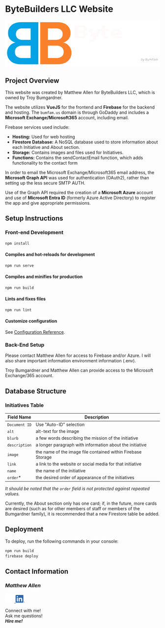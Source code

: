 # ByteBuilders LLC Website

<img src="./src/assets/logo flat (darkmode).svg" alt="ByteBuilders Logo">

## Project Overview

This website was created by Matthew Allen for ByteBuilders LLC, which is owned by Troy Bumgardner.

The website utilizes **VueJS** for the frontend and **Firebase** for the backend and hosting.  The `bumfam.us` domain is through GoDaddy and includes a **Microsoft Exchange/Microsoft365** account, including email.

Firebase services used include:

- **Hosting:** Used for web hosting
- **Firestore Database:** A NoSQL database used to store information about each Initiative and About section.
- **Storage:** Contains images and files used for Initiatives.
- **Functions:** Contains the sendContactEmail function, which adds functionality to the contact form

In order to email the Microsoft Exchange/Microsoft365 email address, the **Microsoft Graph API** was used for authentication (OAuth2), rather than setting up the less secure SMTP AUTH.

Use of the Graph API required the creation of a **Microsoft Azure** account and use of **Microsoft Entra ID** (formerly Azure Active Directory) to register the app and give appropriate permissions.

## Setup Instructions

### Front-end Development

```bash
npm install
```

#### Compiles and hot-reloads for development

```bash
npm run serve
```

#### Compiles and minifies for production

```bash
npm run build
```

#### Lints and fixes files

```bash
npm run lint
```

#### Customize configuration

See [Configuration Reference](https://cli.vuejs.org/config/).

### Back-End Setup

Please contact Matthew Allen for access to Firebase and/or Azure.  I will also share important information environment information (.env).

Troy Bumgardner and Matthew Allen can provide access to the Microsoft Exchange/365 account.

## Database Structure

### Initiatives Table

| Field Name | Description |
|------------|-------------|
| `Document ID` | Use "Auto-ID" selection |
| `alt` | alt-text for the image |
| `blurb` | a few words describing the mission of the initiative |
| `description` | a longer paragraph with information about the initiative |
| `image` | the name of the image file contained within Firebase Storage |
| `link` | a link to the website or social media for that initiative |
| `name` | the name of the initiative |
| `order`* | the desired order of appearance of the initiatives |

*It should be noted that the `order` field is not protected against repeated values.*

Currently, the About section only has one card; if, in the future, more cards are desired (such as for other members of staff or members of the Bumgardner family), it is recommended that a new Firestore table be added.

## Deployment

To deploy, run the following commands in your console:

```bash
npm run build
firebase deploy
```

## Contact Information

### ***Matthew Allen***

<a href="https://github.com/mdallen5393">
  <img src="./assets/github-mark-white.svg" alt="GitHub Logo" width="30" height="30">
</a>
<a href="https://www.linkedin.com/in/itsmatthewallen/">
  <img src="./assets/LI-In-Bug.png" alt="LinkedIn Logo" width="30">
</a>

Connect with me!</br>
Ask me questions!</br>
***Hire me!***
